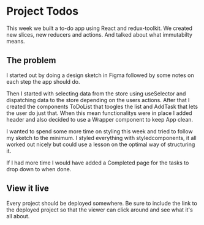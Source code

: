 # Project Todos

This week we built a to-do app using React and redux-toolkit.
We created new slices, new reducers and actions. And talked about what immutabilty means.

## The problem

I started out by doing a design sketch in Figma followed by some notes on each step the app should do.

Then I started with selecting data from the store using useSelector and dispatching data to the store depending on the users actions.
After that I created the components ToDoList that toogles the list and AddTask that lets the user do just that. When this mean functionalitys were in place I added header and also decided to use a Wrapper component to keep App clean.

I wanted to spend some more time on styling this week and tried to follow my sketch to the minimum. I styled everything with styledcomponents, it all worked out nicely but could use a lesson on the optimal way of structuring it.

If I had more time I would have added a Completed page for the tasks to drop down to when done.

## View it live

Every project should be deployed somewhere. Be sure to include the link to the deployed project so that the viewer can click around and see what it's all about.
